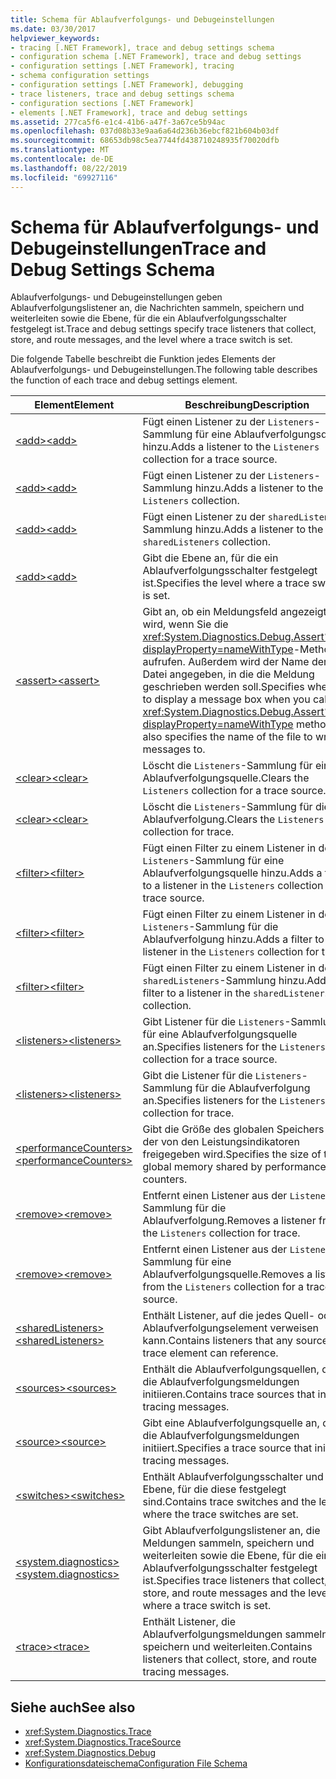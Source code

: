```yaml
---
title: Schema für Ablaufverfolgungs- und Debugeinstellungen
ms.date: 03/30/2017
helpviewer_keywords:
- tracing [.NET Framework], trace and debug settings schema
- configuration schema [.NET Framework], trace and debug settings
- configuration settings [.NET Framework], tracing
- schema configuration settings
- configuration settings [.NET Framework], debugging
- trace listeners, trace and debug settings schema
- configuration sections [.NET Framework]
- elements [.NET Framework], trace and debug settings
ms.assetid: 277ca5f6-e1c4-41b6-a47f-3a67ce5b94ac
ms.openlocfilehash: 037d08b33e9aa6a64d236b36ebcf821b604b03df
ms.sourcegitcommit: 68653db98c5ea7744fd438710248935f70020dfb
ms.translationtype: MT
ms.contentlocale: de-DE
ms.lasthandoff: 08/22/2019
ms.locfileid: "69927116"
---
```

# <a name="trace-and-debug-settings-schema"></a><span data-ttu-id="75583-102">Schema für Ablaufverfolgungs- und Debugeinstellungen</span><span class="sxs-lookup"><span data-stu-id="75583-102">Trace and Debug Settings Schema</span></span>
<span data-ttu-id="75583-103">Ablaufverfolgungs- und Debugeinstellungen geben Ablaufverfolgungslistener an, die Nachrichten sammeln, speichern und weiterleiten sowie die Ebene, für die ein Ablaufverfolgungsschalter festgelegt ist.</span><span class="sxs-lookup"><span data-stu-id="75583-103">Trace and debug settings specify trace listeners that collect, store, and route messages, and the level where a trace switch is set.</span></span>  
  
 <span data-ttu-id="75583-104">Die folgende Tabelle beschreibt die Funktion jedes Elements der Ablaufverfolgungs- und Debugeinstellungen.</span><span class="sxs-lookup"><span data-stu-id="75583-104">The following table describes the function of each trace and debug settings element.</span></span>  
  
|<span data-ttu-id="75583-105">Element</span><span class="sxs-lookup"><span data-stu-id="75583-105">Element</span></span>|<span data-ttu-id="75583-106">Beschreibung</span><span class="sxs-lookup"><span data-stu-id="75583-106">Description</span></span>|  
|-------------|-----------------|  
|[<span data-ttu-id="75583-107">\<add></span><span class="sxs-lookup"><span data-stu-id="75583-107">\<add></span></span>](add-element-for-listeners-for-source.md)|<span data-ttu-id="75583-108">Fügt einen Listener zu der `Listeners`-Sammlung für eine Ablaufverfolgungsquelle hinzu.</span><span class="sxs-lookup"><span data-stu-id="75583-108">Adds a listener to the `Listeners` collection for a trace source.</span></span>|  
|[<span data-ttu-id="75583-109">\<add></span><span class="sxs-lookup"><span data-stu-id="75583-109">\<add></span></span>](add-element-for-listeners-for-trace.md)|<span data-ttu-id="75583-110">Fügt einen Listener zu der `Listeners`-Sammlung hinzu.</span><span class="sxs-lookup"><span data-stu-id="75583-110">Adds a listener to the `Listeners` collection.</span></span>|  
|[<span data-ttu-id="75583-111">\<add></span><span class="sxs-lookup"><span data-stu-id="75583-111">\<add></span></span>](add-element-for-sharedlisteners.md)|<span data-ttu-id="75583-112">Fügt einen Listener zu der `sharedListeners`-Sammlung hinzu.</span><span class="sxs-lookup"><span data-stu-id="75583-112">Adds a listener to the `sharedListeners` collection.</span></span>|  
|[<span data-ttu-id="75583-113">\<add></span><span class="sxs-lookup"><span data-stu-id="75583-113">\<add></span></span>](add-element-for-switches.md)|<span data-ttu-id="75583-114">Gibt die Ebene an, für die ein Ablaufverfolgungsschalter festgelegt ist.</span><span class="sxs-lookup"><span data-stu-id="75583-114">Specifies the level where a trace switch is set.</span></span>|  
|[<span data-ttu-id="75583-115">\<assert></span><span class="sxs-lookup"><span data-stu-id="75583-115">\<assert></span></span>](assert-element.md)|<span data-ttu-id="75583-116">Gibt an, ob ein Meldungsfeld angezeigt wird, wenn Sie die <xref:System.Diagnostics.Debug.Assert%2A?displayProperty=nameWithType>-Methode aufrufen. Außerdem wird der Name der Datei angegeben, in die die Meldung geschrieben werden soll.</span><span class="sxs-lookup"><span data-stu-id="75583-116">Specifies whether to display a message box when you call the <xref:System.Diagnostics.Debug.Assert%2A?displayProperty=nameWithType> method; also specifies the name of the file to write messages to.</span></span>|  
|[<span data-ttu-id="75583-117">\<clear></span><span class="sxs-lookup"><span data-stu-id="75583-117">\<clear></span></span>](clear-element-for-listeners-for-source.md)|<span data-ttu-id="75583-118">Löscht die `Listeners`-Sammlung für eine Ablaufverfolgungsquelle.</span><span class="sxs-lookup"><span data-stu-id="75583-118">Clears the `Listeners` collection for a trace source.</span></span>|  
|[<span data-ttu-id="75583-119">\<clear></span><span class="sxs-lookup"><span data-stu-id="75583-119">\<clear></span></span>](clear-element-for-listeners-for-trace.md)|<span data-ttu-id="75583-120">Löscht die `Listeners`-Sammlung für die Ablaufverfolgung.</span><span class="sxs-lookup"><span data-stu-id="75583-120">Clears the `Listeners` collection for trace.</span></span>|  
|[<span data-ttu-id="75583-121">\<filter></span><span class="sxs-lookup"><span data-stu-id="75583-121">\<filter></span></span>](filter-element-for-add-for-listeners-for-source.md)|<span data-ttu-id="75583-122">Fügt einen Filter zu einem Listener in der `Listeners`-Sammlung für eine Ablaufverfolgungsquelle hinzu.</span><span class="sxs-lookup"><span data-stu-id="75583-122">Adds a filter to a listener in the `Listeners` collection for a trace source.</span></span>|  
|[<span data-ttu-id="75583-123">\<filter></span><span class="sxs-lookup"><span data-stu-id="75583-123">\<filter></span></span>](filter-element-for-add-for-listeners-for-trace.md)|<span data-ttu-id="75583-124">Fügt einen Filter zu einem Listener in der `Listeners`-Sammlung für die Ablaufverfolgung hinzu.</span><span class="sxs-lookup"><span data-stu-id="75583-124">Adds a filter to a listener in the `Listeners` collection for trace.</span></span>|  
|[<span data-ttu-id="75583-125">\<filter></span><span class="sxs-lookup"><span data-stu-id="75583-125">\<filter></span></span>](filter-element-for-add-for-sharedlisteners.md)|<span data-ttu-id="75583-126">Fügt einen Filter zu einem Listener in der `sharedListeners`-Sammlung hinzu.</span><span class="sxs-lookup"><span data-stu-id="75583-126">Adds a filter to a listener in the `sharedListeners` collection.</span></span>|  
|[<span data-ttu-id="75583-127">\<listeners></span><span class="sxs-lookup"><span data-stu-id="75583-127">\<listeners></span></span>](listeners-element-for-source.md)|<span data-ttu-id="75583-128">Gibt Listener für die `Listeners`-Sammlung für eine Ablaufverfolgungsquelle an.</span><span class="sxs-lookup"><span data-stu-id="75583-128">Specifies listeners for the `Listeners` collection for a trace source.</span></span>|  
|[<span data-ttu-id="75583-129">\<listeners></span><span class="sxs-lookup"><span data-stu-id="75583-129">\<listeners></span></span>](listeners-element-for-trace.md)|<span data-ttu-id="75583-130">Gibt die Listener für die `Listeners`-Sammlung für die Ablaufverfolgung an.</span><span class="sxs-lookup"><span data-stu-id="75583-130">Specifies listeners for the `Listeners` collection for trace.</span></span>|  
|[<span data-ttu-id="75583-131">\<performanceCounters></span><span class="sxs-lookup"><span data-stu-id="75583-131">\<performanceCounters></span></span>](performancecounters-element.md)|<span data-ttu-id="75583-132">Gibt die Größe des globalen Speichers an, der von den Leistungsindikatoren freigegeben wird.</span><span class="sxs-lookup"><span data-stu-id="75583-132">Specifies the size of the global memory shared by performance counters.</span></span>|  
|[<span data-ttu-id="75583-133">\<remove></span><span class="sxs-lookup"><span data-stu-id="75583-133">\<remove></span></span>](remove-element-for-listeners-for-trace.md)|<span data-ttu-id="75583-134">Entfernt einen Listener aus der `Listeners`-Sammlung für die Ablaufverfolgung.</span><span class="sxs-lookup"><span data-stu-id="75583-134">Removes a listener from the `Listeners` collection for trace.</span></span>|  
|[<span data-ttu-id="75583-135">\<remove></span><span class="sxs-lookup"><span data-stu-id="75583-135">\<remove></span></span>](remove-element-for-listeners-for-source.md)|<span data-ttu-id="75583-136">Entfernt einen Listener aus der `Listeners`-Sammlung für eine Ablaufverfolgungsquelle.</span><span class="sxs-lookup"><span data-stu-id="75583-136">Removes a listener from the `Listeners` collection for a trace source.</span></span>|  
|[<span data-ttu-id="75583-137">\<sharedListeners></span><span class="sxs-lookup"><span data-stu-id="75583-137">\<sharedListeners></span></span>](sharedlisteners-element.md)|<span data-ttu-id="75583-138">Enthält Listener, auf die jedes Quell- oder Ablaufverfolgungselement verweisen kann.</span><span class="sxs-lookup"><span data-stu-id="75583-138">Contains listeners that any source or trace element can reference.</span></span>|  
|[<span data-ttu-id="75583-139">\<sources></span><span class="sxs-lookup"><span data-stu-id="75583-139">\<sources></span></span>](sources-element.md)|<span data-ttu-id="75583-140">Enthält die Ablaufverfolgungsquellen, die die Ablaufverfolgungsmeldungen initiieren.</span><span class="sxs-lookup"><span data-stu-id="75583-140">Contains trace sources that initiate tracing messages.</span></span>|  
|[<span data-ttu-id="75583-141">\<source></span><span class="sxs-lookup"><span data-stu-id="75583-141">\<source></span></span>](source-element.md)|<span data-ttu-id="75583-142">Gibt eine Ablaufverfolgungsquelle an, die die Ablaufverfolgungsmeldungen initiiert.</span><span class="sxs-lookup"><span data-stu-id="75583-142">Specifies a trace source that initiates tracing messages.</span></span>|  
|[<span data-ttu-id="75583-143">\<switches></span><span class="sxs-lookup"><span data-stu-id="75583-143">\<switches></span></span>](switches-element.md)|<span data-ttu-id="75583-144">Enthält Ablaufverfolgungsschalter und die Ebene, für die diese festgelegt sind.</span><span class="sxs-lookup"><span data-stu-id="75583-144">Contains trace switches and the level where the trace switches are set.</span></span>|  
|[<span data-ttu-id="75583-145">\<system.diagnostics></span><span class="sxs-lookup"><span data-stu-id="75583-145">\<system.diagnostics></span></span>](system-diagnostics-element.md)|<span data-ttu-id="75583-146">Gibt Ablaufverfolgungslistener an, die Meldungen sammeln, speichern und weiterleiten sowie die Ebene, für die ein Ablaufverfolgungsschalter festgelegt ist.</span><span class="sxs-lookup"><span data-stu-id="75583-146">Specifies trace listeners that collect, store, and route messages and the level where a trace switch is set.</span></span>|  
|[<span data-ttu-id="75583-147">\<trace></span><span class="sxs-lookup"><span data-stu-id="75583-147">\<trace></span></span>](trace-element.md)|<span data-ttu-id="75583-148">Enthält Listener, die Ablaufverfolgungsmeldungen sammeln, speichern und weiterleiten.</span><span class="sxs-lookup"><span data-stu-id="75583-148">Contains listeners that collect, store, and route tracing messages.</span></span>|  
  
## <a name="see-also"></a><span data-ttu-id="75583-149">Siehe auch</span><span class="sxs-lookup"><span data-stu-id="75583-149">See also</span></span>

- <xref:System.Diagnostics.Trace>
- <xref:System.Diagnostics.TraceSource>
- <xref:System.Diagnostics.Debug>
- [<span data-ttu-id="75583-150">Konfigurationsdateischema</span><span class="sxs-lookup"><span data-stu-id="75583-150">Configuration File Schema</span></span>](../index.md)
